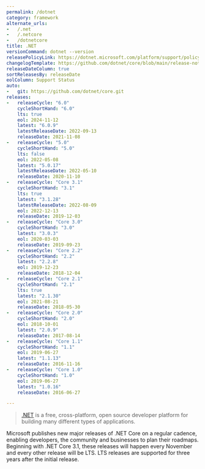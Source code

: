 ```yaml
---
permalink: /dotnet
category: framework
alternate_urls:
-   /.net
-   /.netcore
-   /dotnetcore
title: .NET
versionCommand: dotnet --version
releasePolicyLink: https://dotnet.microsoft.com/platform/support/policy/dotnet-core
changelogTemplate: https://github.com/dotnet/core/blob/main/release-notes/__CYCLE_SHORT_HAND__/__LATEST__/__LATEST__.md
releaseDateColumn: true
sortReleasesBy: releaseDate
eolColumn: Support Status
auto:
-   git: https://github.com/dotnet/core.git
releases:
-   releaseCycle: "6.0"
    cycleShortHand: "6.0"
    lts: true
    eol: 2024-11-12
    latest: "6.0.9"
    latestReleaseDate: 2022-09-13
    releaseDate: 2021-11-08
-   releaseCycle: "5.0"
    cycleShortHand: "5.0"
    lts: false
    eol: 2022-05-08
    latest: "5.0.17"
    latestReleaseDate: 2022-05-10
    releaseDate: 2020-11-10
-   releaseCycle: "Core 3.1"
    cycleShortHand: "3.1"
    lts: true
    latest: "3.1.28"
    latestReleaseDate: 2022-08-09
    eol: 2022-12-13
    releaseDate: 2019-12-03
-   releaseCycle: "Core 3.0"
    cycleShortHand: "3.0"
    latest: "3.0.3"
    eol: 2020-03-03
    releaseDate: 2019-09-23
-   releaseCycle: "Core 2.2"
    cycleShortHand: "2.2"
    latest: "2.2.8"
    eol: 2019-12-23
    releaseDate: 2018-12-04
-   releaseCycle: "Core 2.1"
    cycleShortHand: "2.1"
    lts: true
    latest: "2.1.30"
    eol: 2021-08-21
    releaseDate: 2018-05-30
-   releaseCycle: "Core 2.0"
    cycleShortHand: "2.0"
    eol: 2018-10-01
    latest: "2.0.9"
    releaseDate: 2017-08-14
-   releaseCycle: "Core 1.1"
    cycleShortHand: "1.1"
    eol: 2019-06-27
    latest: "1.1.13"
    releaseDate: 2016-11-16
-   releaseCycle: "Core 1.0"
    cycleShortHand: "1.0"
    eol: 2019-06-27
    latest: "1.0.16"
    releaseDate: 2016-06-27

---
```


> [.NET](https://dotnet.microsoft.com/) is a free, cross-platform, open source developer platform for building many different types of applications.

Microsoft publishes new major releases of .NET Core on a regular cadence, enabling developers, the community and businesses to plan their roadmaps. Beginning with .NET Core 3.1, these releases will happen every November and every other release will be LTS. LTS releases are supported for three years after the initial release.
